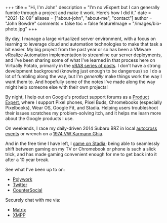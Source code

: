 +++
title = "Hi, I'm John"
description = "I’m no vExpert but I can generally fumble through a project and make it work. Here’s how I did it."
date = "2021-12-09"
aliases = ["about-john", "about-me", "contact"]
author = "John Bowdre"
comments = false
toc = false
featureImage = "/images/bio-photo.jpg"
+++

By day, I manage a large virtualized server environment, with a focus on learning to leverage cloud and automation technologies to make that task a bit easier. My big project from the past year or so has been a VMware vRealize Automation implementation to streamline our server deployments, and I've been sharing some of what I've learned in that process here on Virtually Potato, primarily in the [vRA8 series of posts](/series/vra8). I don't have a strong development background (knowing just enough to be dangerous) so I do a lot of fumbling along the way, but I'm _generally_ make things work the way I want them to. And hopefully some of the notes I've made along the way might help someone else with their own projects!

By night, I help out on Google's product support forums as a [Product Expert](https://productexperts.withgoogle.com/what-it-is), where I support Pixel phones, Pixel Buds, Chromebooks (especially Pixelbooks), Wear OS, Google Fit, and Stadia. Helping users troubleshoot their issues scratches my problem-solving itch, and it helps me learn more about the Google products I use.

On weekends, I race my daily-driven 2014 Subaru BRZ in local [autocross events](https://john.bowdre.net/johndotbowdre/collections/2337) or wrench on a [1974 VW Karmann Ghia](https://john.bowdre.net/johndotbowdre/collections/79).

And in the free time I have left, I [game on Stadia](https://stadia.com/profile/4882018028549875512); being able to seamlessly shift between gaming on my TV or Chromebook or phone is such a slick trick, and has made gaming convenient enough for me to get back into it after a 10 year break.

See what I've been up to on:
- [Polywork](https://john.bowdre.net)
- [Twitter](https://twitter.com/johndotbowdre)
- [CounterSocial](https://counter.social/@john_b)

Securely chat with me via:
- [Matrix](https://matrix.to/#/@john:bowdre.net)
- [XMPP](https://conversations.im/i/john@chat.vpot8.ooo)